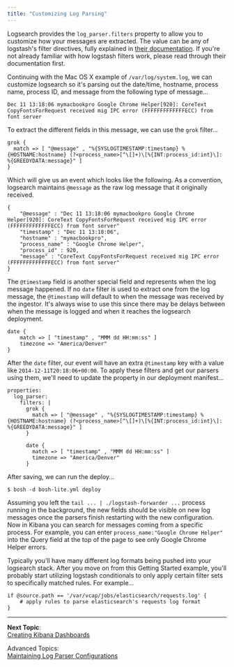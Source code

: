 ```yaml
---
title: "Customizing Log Parsing"
---
```


Logsearch provides the `log_parser.filters` property to allow you to customize how your messages are extracted. The
value can be any of logstash's filter directives, fully explained in [their documentation][1]. If you're not already
familiar with how logstash filters work, please read through their documentation first.

Continuing with the Mac OS X example of `/var/log/system.log`, we can customize logsearch so it's parsing out the
date/time, hostname, process name, process ID, and message from the following type of message...

    Dec 11 13:18:06 mymacbookpro Google Chrome Helper[920]: CoreText CopyFontsForRequest received mig IPC error (FFFFFFFFFFFFFECC) from font server

To extract the different fields in this message, we can use the `grok` filter...

    grok {
      match => [ "@message" , "%{SYSLOGTIMESTAMP:timestamp} %{HOSTNAME:hostname} (?<process_name>[^\[]+)\[%{INT:process_id:int}\]: %{GREEDYDATA:message}" ]
    }

Which will give us an event which looks like the following. As a convention, logsearch maintains `@message` as the raw
log message that it originally received.

    {
        "@message" : "Dec 11 13:18:06 mymacbookpro Google Chrome Helper[920]: CoreText CopyFontsForRequest received mig IPC error (FFFFFFFFFFFFFECC) from font server"
        "timestamp" : "Dec 11 13:18:06",
        "hostname" : "mymacbookpro",
        "process_name" : "Google Chrome Helper",
        "process_id" : 920,
        "message" : "CoreText CopyFontsForRequest received mig IPC error (FFFFFFFFFFFFFECC) from font server"
    }

The `@timestamp` field is another special field and represents when the log message happened. If no `date` filter is
used to extract one from the log message, the `@timestamp` will default to when the message was received by the
ingestor. It's always wise to use this since there may be delays between when the message is logged and when it reaches
the logsearch deployment.

    date {
        match => [ "timestamp" , "MMM dd HH:mm:ss" ]
        timezone => "America/Denver"
    }

After the `date` filter, our event will have an extra `@timestamp` key with a value like `2014-12-11T20:18:06+00:00`. To
apply these filters and get our parsers using them, we'll need to update the property in our deployment manifest...

    properties:
      log_parser:
        filters: |
          grok {
            match => [ "@message" , "%{SYSLOGTIMESTAMP:timestamp} %{HOSTNAME:hostname} (?<process_name>[^\[]+)\[%{INT:process_id:int}\]: %{GREEDYDATA:message}" ]
          }

          date {
            match => [ "timestamp" , "MMM dd HH:mm:ss" ]
            timezone => "America/Denver"
          }

After saving, we can run the deploy...

    $ bosh -d bosh-lite.yml deploy

Assuming you left the `tail ... | ./logstash-forwarder ...` process running in the background, the new fields should be
visible on new log messages once the parsers finish restarting with the new configuration. Now in Kibana you can search
for messages coming from a specific process. For example, you can enter `process_name:"Google Chrome Helper"` into the
Query field at the top of the page to see only Google Chrome Helper errors.

Typically you'll have many different log formats being pushed into your logsearch stack. After you move on from this
Getting Started example, you'll probably start utilizing logstash conditionals to only apply certain filter sets to
specifically matched rules. For example...

    if @source.path == '/var/vcap/jobs/elasticsearch/requests.log' {
        # apply rules to parse elasticsearch's requests log format
    }


---

**Next Topic**:  
[Creating Kibana Dashboards](./creating-kibana-dashboards.md)

Advanced Topics:  
[Maintaining Log Parser Configurations](../guides/maintaining-log-parser-configurations.md)


 [1]: http://logstash.net/docs/1.4.2/
